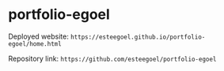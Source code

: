 # portfolio-egoel

Deployed website: `https://esteegoel.github.io/portfolio-egoel/home.html`

Repository link: `https://github.com/esteegoel/portfolio-egoel`
